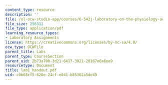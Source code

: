 ```yaml
---
content_type: resource
description: ''
file: /ol-ocw-studio-app/courses/6-542j-laboratory-on-the-physiology-acoustics-and-perception-of-speech-fall-2005/c0b68cf5620e24cfe041b85302a5de49_lab1_handout.pdf
file_size: 256311
file_type: application/pdf
learning_resource_types:
- Laboratory Assignments
license: https://creativecommons.org/licenses/by-nc-sa/4.0/
ocw_type: OCWFile
parent_title: Labs
parent_type: CourseSection
parent_uid: 2b73a700-3d21-6417-3921-20167e6a6ee9
resourcetype: Document
title: lab1_handout.pdf
uid: c0b68cf5-620e-24cf-e041-b85302a5de49
---
```

